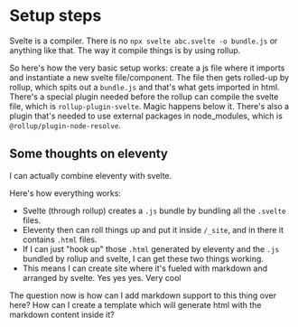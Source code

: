 # Setup steps

Svelte is a compiler. There is no `npx svelte abc.svelte -o bundle.js` or anything like that. The way it compile things is by using rollup.

So here's how the very basic setup works: create a js file where it imports and instantiate a new svelte file/component. The file then gets rolled-up by rollup, which spits out a `bundle.js` and that's what gets imported in html. There's a special plugin needed before the rollup can compile the svelte file, which is `rollup-plugin-svelte`. Magic happens below it. There's also a plugin that's needed to use external packages in node_modules, which is `@rollup/plugin-node-resolve`.

## Some thoughts on eleventy
I can actually combine eleventy with svelte.

Here's how everything works:
- Svelte (through rollup) creates a `.js` bundle by bundling all the `.svelte` files.
- Eleventy then can roll things up and put it inside `/_site`, and in there it contains `.html` files.
- If I can just "hook up" those `.html` generated by eleventy and the `.js` bundled by rollup and svelte, I can get these two things working.
- This means I can create site where it's fueled with markdown and arranged by svelte. Yes yes yes. Very cool

The question now is how can I add markdown support to this thing over here? How can I create a template which will generate html with the markdown content inside it?
